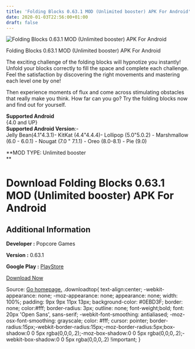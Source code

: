 ```yaml
---
title: 'Folding Blocks 0.63.1 MOD (Unlimited booster) APK For Android'
date: 2020-01-03T22:56:00+01:00
draft: false
---
```


![Folding Blocks 0.63.1 MOD (Unlimited booster) APK For Android](https://f3i7p7f4.stackpathcdn.com/wp-content/themes/APK-Home-Latest-123/images/noapk.png "Folding Blocks 0.63.1 MOD (Unlimited booster) APK For Android")

  

Folding Blocks 0.63.1 MOD (Unlimited booster) APK For Android

The exciting challenge of the folding blocks will hypnotize you instantly! Unfold your blocks correctly to fill the space and complete each challenge. Feel the satisfaction by discovering the right movements and mastering each level one by one!

Then experience moments of flux and come across stimulating obstacles that really make you think. How far can you go? Try the folding blocks now and find out for yourself.

**Supported Android**  
{4.0 and UP}  
**Supported Android Version**:-  
Jelly Bean(4.1"4.3.1)- KitKat (4.4"4.4.4)- Lollipop (5.0"5.0.2) - Marshmallow (6.0 - 6.0.1) - Nougat (7.0 " 7.1.1) - Oreo (8.0-8.1) - Pie (9.0)

**MOD TYPE: Unlimited booster  
**

Download Folding Blocks 0.63.1 MOD (Unlimited booster) APK For Android
======================================================================

Additional Information
----------------------

**Developer :** Popcore Games

**Version :** 0.63.1

**Google Play :** [PlayStore](https://play.google.com/store/apps/details?id=com.popcore.foldingblocks)

  

[Download Now](https://store4app.co/post/folding-blocks-0-63-1-mod-unlimited-booster-apk-for-android_1578076399)

  
Source: [Go homepage.](https://store4app.co/post/folding-blocks-0-63-1-mod-unlimited-booster-apk-for-android_1578076399) .downloadtop{ text-align:center; -webkit-appearance: none; -moz-appearance: none; appearance: none; width: 100%; padding: 9px 9px 11px 13px; background-color: #0EBD3F; border: none; color:#fff; border-radius: 3px; outline: none; font-weight;bold; font: 20px 'Open Sans', sans-serif; -webkit-font-smoothing: antialiased; -moz-osx-font-smoothing: grayscale; color: #fff; cursor: pointer; border-radius:15px;-webkit-border-radius:15px;-moz-border-radius:5px;box-shadow:0 0 5px rgba(0,0,0,.2);-moz-box-shadow:0 0 5px rgba(0,0,0,.2);-webkit-box-shadow:0 0 5px rgba(0,0,0,.2) !important; }